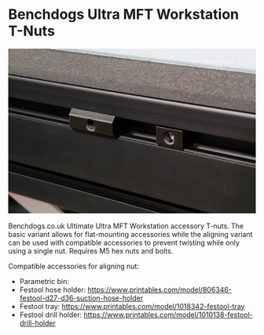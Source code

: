 # Benchdogs Ultra MFT Workstation T-Nuts

![Nuts](image.jpg)

Benchdogs.co.uk Ultimate Ultra MFT Workstation accessory T-nuts.  The basic
variant allows for flat-mounting accessories while the aligning variant can be
used with compatible accessories to prevent twisting while only using a single
nut.  Requires M5 hex nuts and bolts.

Compatible accessories for aligning nut:

* Parametric bin:
* Festool hose holder: https://www.printables.com/model/806346-festool-d27-d36-suction-hose-holder
* Festool tray: https://www.printables.com/model/1018342-festool-tray
* Festool drill holder: https://www.printables.com/model/1010138-festool-drill-holder

